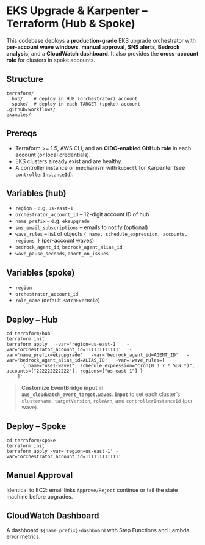 # EKS Upgrade & Karpenter – Terraform (Hub & Spoke)

This codebase deploys a **production-grade** EKS upgrade orchestrator with **per-account wave windows**, **manual approval**, **SNS alerts**, **Bedrock analysis**, and a **CloudWatch dashboard**. It also provides the **cross-account role** for clusters in spoke accounts.

## Structure
```
terraform/
  hub/    # deploy in HUB (orchestrator) account
  spoke/  # deploy in each TARGET (spoke) account
.github/workflows/
examples/
```

## Prereqs
- Terraform >= 1.5, AWS CLI, and an **OIDC-enabled GitHub role** in each account (or local credentials).
- EKS clusters already exist and are healthy.
- A controller instance or mechanism with `kubectl` for Karpenter (see `controllerInstanceId`).

## Variables (hub)
- `region` – e.g. `us-east-1`
- `orchestrator_account_id` – 12-digit account ID of hub
- `name_prefix` – e.g. `eksupgrade`
- `sns_email_subscriptions` – emails to notify (optional)
- `wave_rules` – list of objects `{ name, schedule_expression, accounts, regions }` (per-account waves)
- `bedrock_agent_id`, `bedrock_agent_alias_id`
- `wave_pause_seconds`, `abort_on_issues`

## Variables (spoke)
- `region`
- `orchestrator_account_id`
- `role_name` (default `PatchExecRole`)

## Deploy – Hub
```
cd terraform/hub
terraform init
terraform apply   -var='region=us-east-1'   -var='orchestrator_account_id=111111111111'   -var='name_prefix=eksupgrade'   -var='bedrock_agent_id=AGENT_ID'   -var='bedrock_agent_alias_id=ALIAS_ID'   -var='wave_rules=[
      { name="use1-wave1", schedule_expression="cron(0 3 ? * SUN *)", accounts=["222222222222"], regions=["us-east-1"] }
    ]'
```
> **Customize EventBridge input in `aws_cloudwatch_event_target.waves.input`** to set each cluster’s `clusterName`, `targetVersion`, `roleArn`, and `controllerInstanceId` (per wave).

## Deploy – Spoke
```
cd terraform/spoke
terraform init
terraform apply -var='region=us-east-1' -var='orchestrator_account_id=111111111111'
```

## Manual Approval
Identical to EC2: email links `Approve/Reject` continue or fail the state machine before upgrades.

## CloudWatch Dashboard
A dashboard `${name_prefix}-dashboard` with Step Functions and Lambda error metrics.
